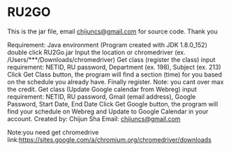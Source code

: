 # RU2GO
This is the jar file, email chijuncs@gmail.com for source code. Thank you

Requirement: Java environment (Program created with JDK 1.8.0_152) double click RU2Go.jar
Input the location or chromedriver (ex. /Users/***/Downloads/chromedriver)
Get class (register the class)
input requirement: NETID, RU password, Department (ex. 198), Subject (ex. 213)
Click Get Class button, the program will find a section (time) for you based on the schedule you already have. Finally register.
Note: you cant over max the credit.
Get class (Update Google calendar from Webreg)
input requirement: NETID, RU password, Gmail (email address), Google Password, Start Date, End Date
Click Get Google button, the program will find your schedule on Webreg and Update to Google Calendar in your account.
Created by: Chijun Sha
Email: chijuncs@gmail.com

Note:you need get chromedrive link:https://sites.google.com/a/chromium.org/chromedriver/downloads



